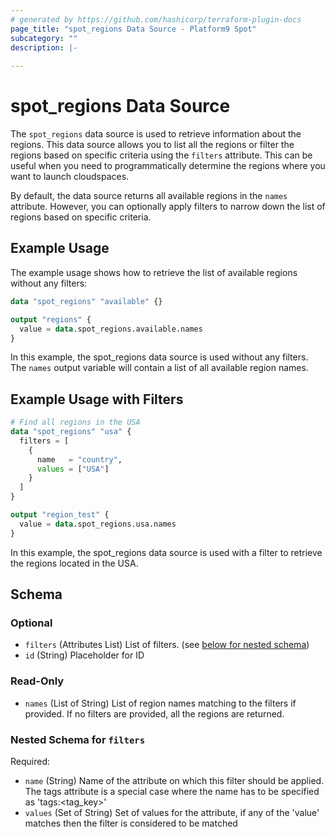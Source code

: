 ```yaml
---
# generated by https://github.com/hashicorp/terraform-plugin-docs
page_title: "spot_regions Data Source - Platform9 Spot"
subcategory: ""
description: |-
  
---
```


# spot_regions Data Source

The `spot_regions` data source is used to retrieve information about the regions. This data source allows you to list all the regions or filter the regions based on specific criteria using the `filters` attribute. This can be useful when you need to programmatically determine the regions where you want to launch cloudspaces.

By default, the data source returns all available regions in the `names` attribute. However, you can optionally apply filters to narrow down the list of regions based on specific criteria.

## Example Usage

The example usage shows how to retrieve the list of available regions without any filters:
```terraform
data "spot_regions" "available" {}

output "regions" {
  value = data.spot_regions.available.names
}
```
In this example, the spot_regions data source is used without any filters. The `names` output variable will contain a list of all available region names. 

## Example Usage with Filters

```terraform
# Find all regions in the USA
data "spot_regions" "usa" {
  filters = [
    {
      name   = "country",
      values = ["USA"]
    }
  ]
}

output "region_test" {
  value = data.spot_regions.usa.names
}
```
In this example, the spot_regions data source is used with a filter to retrieve the regions located in the USA.

<!-- schema generated by tfplugindocs -->
## Schema

### Optional

- `filters` (Attributes List) List of filters. (see [below for nested schema](#nestedatt--filters))
- `id` (String) Placeholder for ID

### Read-Only

- `names` (List of String) List of region names matching to the filters if provided. If no filters are provided, all the regions are returned.

<a id="nestedatt--filters"></a>
### Nested Schema for `filters`

Required:

- `name` (String) Name of the attribute on which this filter should be applied. The tags attribute is a special case where the name has to be specified as 'tags:<tag_key>'
- `values` (Set of String) Set of values for the attribute, if any of the 'value' matches then the filter is considered to be matched
